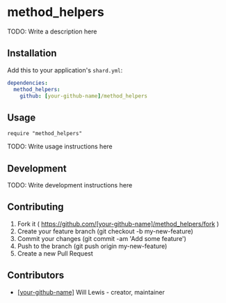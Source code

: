 # method_helpers

TODO: Write a description here

## Installation

Add this to your application's `shard.yml`:

```yaml
dependencies:
  method_helpers:
    github: [your-github-name]/method_helpers
```

## Usage

```crystal
require "method_helpers"
```

TODO: Write usage instructions here

## Development

TODO: Write development instructions here

## Contributing

1. Fork it ( https://github.com/[your-github-name]/method_helpers/fork )
2. Create your feature branch (git checkout -b my-new-feature)
3. Commit your changes (git commit -am 'Add some feature')
4. Push to the branch (git push origin my-new-feature)
5. Create a new Pull Request

## Contributors

- [[your-github-name]](https://github.com/[your-github-name]) Will Lewis - creator, maintainer
